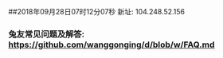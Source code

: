 ##2018年09月28日07时12分07秒 新址: 104.248.52.156
### 兔友常见问题及解答: https://github.com/wanggonging/d/blob/w/FAQ.md

